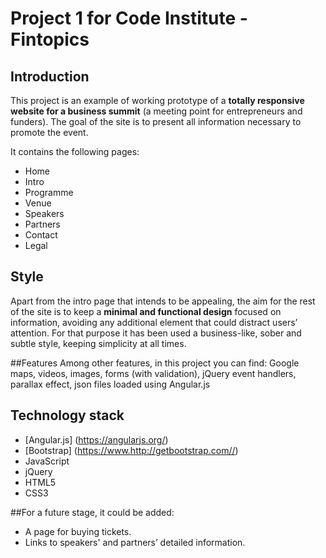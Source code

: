 # Project 1 for Code Institute - Fintopics 

## Introduction
This project is an example of working prototype of a **totally responsive website for a business summit** (a meeting point for entrepreneurs and funders). The goal of the site is to present all information necessary to promote the event. 

It contains the following pages:
* Home
* Intro 
* Programme
* Venue
* Speakers
* Partners
* Contact
* Legal

## Style
Apart from the intro page that intends to be appealing, the aim for the rest of the site is to keep a **minimal and functional design** focused on information, avoiding any additional element that could distract users’ attention. For that purpose it has been used a business-like, sober and subtle style, keeping simplicity at all times.  

##Features
Among other features, in this project you can find: Google maps, videos, images, forms (with validation), jQuery event handlers, parallax effect, json files loaded using Angular.js

## Technology stack
* [Angular.js] (https://angularjs.org/)
* [Bootstrap] (https://www.http://getbootstrap.com//)
* JavaScript
* jQuery
* HTML5
* CSS3

##For a future stage, it could be added:   
* A page for buying tickets.  
* Links to speakers' and partners’ detailed information.